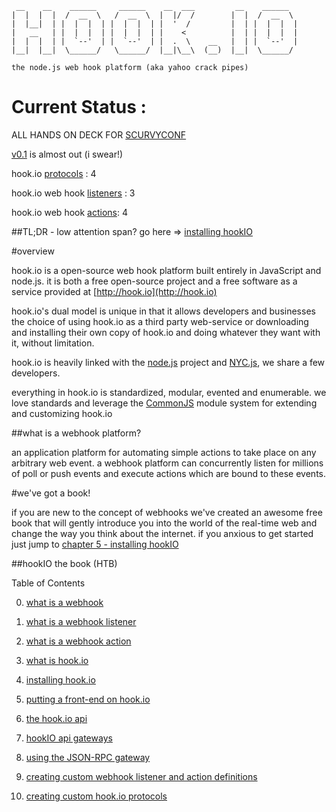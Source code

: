      __    __    ______     ______    __  ___         __    ______   
    |  |  |  |  /  __  \   /  __  \  |  |/  /        |  |  /  __  \  
    |  |__|  | |  |  |  | |  |  |  | |  '  /         |  | |  |  |  | 
    |   __   | |  |  |  | |  |  |  | |    <          |  | |  |  |  | 
    |  |  |  | |  `--'  | |  `--'  | |  .  \    __   |  | |  `--'  | 
    |__|  |__|  \______/   \______/  |__|\__\  (__)  |__|  \______/  

    the node.js web hook platform (aka yahoo crack pipes)

                                                                 
# Current Status :

ALL HANDS ON DECK FOR [SCURVYCONF](http://jsconf.us/2010/scurvy.html)
 
[v0.1](http://semver.org/) is almost out (i swear!)

hook.io [protocols](http://github.com/Marak/hook.io/tree/master/hookio/protocols/) : 4

hook.io web hook [listeners](http://github.com/Marak/hook.io/tree/master/hookio/definitions/hooks/) : 3

hook.io web hook [actions](HTB/docs/what-is-a-webhook.md): 4

##TL;DR - low attention span? go here => [installing hookIO](HTB/docs/installing-hookIO.md)

#overview

hook.io is a open-source web hook platform built entirely in JavaScript and node.js. it is both a free open-source project and a free software as a service provided at [http://hook.io](http://hook.io)

hook.io's dual model is unique in that it allows developers and businesses the choice of using hook.io as a third party web-service or downloading and installing their own copy of hook.io and doing whatever they want with it, without limitation.

hook.io is heavily linked with the [node.js](http://nodejs.org) project and [NYC.js](http://groups.google.com/group/nycjs), we share a few developers.

everything in hook.io is standardized, modular, evented and enumerable. we love standards and leverage the [CommonJS](http://commonjs.org/) module system for extending and customizing hook.io

##what is a webhook platform?

an application platform for automating simple actions to take place on any arbitrary web event. a webhook platform can concurrently listen for millions of poll or push events and execute actions which are bound to these events. 


#we've got a book!

if you are new to the concept of webhooks we've created an awesome free book that will gently introduce you into the world of the real-time web and change the way you think about the internet. if you anxious to get started just jump to [chapter 5 - installing hookIO]()


 

##hookIO the book (HTB)


Table of Contents

0. [what is a webhook](HTB/docs/what-is-a-webhook.md)

1. [what is a webhook listener](HTB/docs/what-is-a-webhook-listener.md)

2. [what is a webhook action](HTB/docs/what-is-a-webhook-action.md)

3. [what is hook.io](HTB/docs/what-is-hookIO.md)

4. [installing hook.io](HTB/docs/installing-hookIO.md)

5. [putting a front-end on hook.io](HTB/docs/putting-a-front-end-on-hookIO.md)

6. [the hook.io api](HTB/docs/the-hookIO-api.md)

7. [hookIO api gateways](HTB/docs/hookIO-api-gateways.md)

8. [using the JSON-RPC gateway](HTB/docs/using-the-JSON-RPC.md)

9. [creating custom webhook listener and action definitions](HTB/docs/creating-custom-webhooks.md)

10. [creating custom hook.io protocols](HTB/docs/creating-custom-hookIO-protocols.md)

